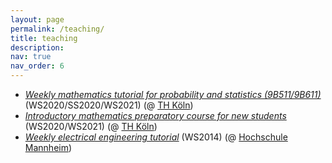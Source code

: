 ```yaml
---
layout: page
permalink: /teaching/
title: teaching
description:
nav: true
nav_order: 6
---
```


- [_Weekly mathematics tutorial for probability and statistics (9B511/9B611)_](https://www.th-koeln.de/mam/downloads/deutsch/studium/studiengaenge/f09/bachelor_rettungsingenieurwesen_reakk._kk_16.09.2022.pdf) (WS2020/SS2020/WS2021) (@ [TH Köln](https://www.th-koeln.de/en/))
- [_Introductory mathematics preparatory course for new students_](https://www.th-koeln.de/hochschule/vorkurs-mathematik_105065.php) (WS2020/WS2021) (@ [TH Köln](https://www.th-koeln.de/en/))
- [_Weekly electrical engineering tutorial_](https://www.inftech.hs-mannheim.de/et1.html) (WS2014) (@ [Hochschule Mannheim](https://www.english.hs-mannheim.de/the-university.html))
